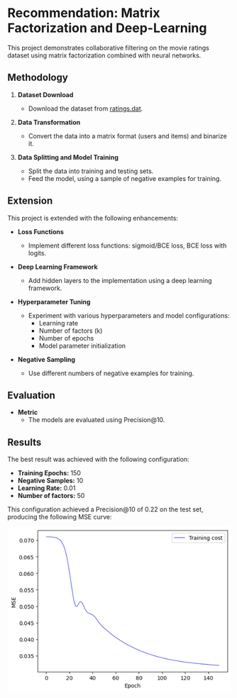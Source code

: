 # Recommendation: Matrix Factorization and Deep-Learning

This project demonstrates collaborative filtering on the movie ratings dataset using matrix factorization combined with neural networks.

## Methodology

1. **Dataset Download**
   - Download the dataset from [ratings.dat](https://grouplens.org/datasets/movielens/1m/).

2. **Data Transformation**
   - Convert the data into a matrix format (users and items) and binarize it.

3. **Data Splitting and Model Training**
   - Split the data into training and testing sets.
   - Feed the model, using a sample of negative examples for training.

## Extension

This project is extended with the following enhancements:

- **Loss Functions**
  - Implement different loss functions: sigmoid/BCE loss, BCE loss with logits.
  
- **Deep Learning Framework**
  - Add hidden layers to the implementation using a deep learning framework.

- **Hyperparameter Tuning**
  - Experiment with various hyperparameters and model configurations:
    - Learning rate
    - Number of factors (k)
    - Number of epochs
    - Model parameter initialization
  
- **Negative Sampling**
  - Use different numbers of negative examples for training.

## Evaluation

- **Metric**
  - The models are evaluated using Precision@10.

## Results

The best result was achieved with the following configuration:
- **Training Epochs:** 150
- **Negative Samples:** 10
- **Learning Rate:** 0.01
- **Number of factors:** 50

This configuration achieved a Precision@10 of 0.22 on the test set, producing the following MSE curve:

![](images/recomendation.png)
